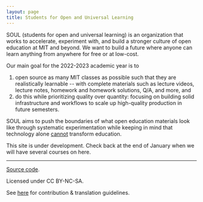 ```yaml
---
layout: page
title: Students for Open and Universal Learning
---
```


SOUL (students for open and universal learning) is an organization that works to accelerate, experiment with, and build a stronger culture of open education at MIT and beyond. We want to build a future where anyone can learn anything from anywhere for free or at low-cost.

Our main goal for the 2022-2023 academic year is to
1. open source as many MIT classes as possible such that they are realistically learnable -- with complete materials such as lecture videos, lecture notes, homework and homework solutions, Q/A, and more, and
2. do this while prioritizing quality over quantity: focusing on building solid infrastructure and workflows to scale up high-quality production in future semesters.

SOUL aims to push the boundaries of what open education materials look like through systematic experimentation while keeping in mind that technology alone [cannot](https://failuretodisrupt.com/) transform education.

This site is under development. Check back at the end of January when we will have several courses on here.

---

<div class="small center">
<p><a href="https://github.com/missing-semester/missing-semester">Source code</a>.</p>
<p>Licensed under CC BY-NC-SA.</p>
<p>See <a href="/license/">here</a> for contribution &amp; translation guidelines.</p>
</div>
